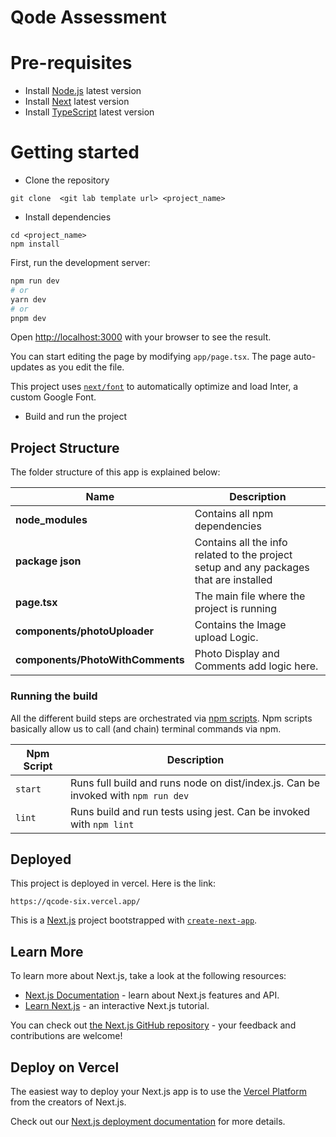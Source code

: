 # Qode Assessment

# Pre-requisites

- Install [Node.js](https://nodejs.org/en/) latest version
- Install [Next](https://nextjs.org/docs/getting-started/installation) latest version
- Install [TypeScript](https://www.typescriptlang.org/download) latest version

# Getting started

- Clone the repository

```
git clone  <git lab template url> <project_name>
```

- Install dependencies

```
cd <project_name>
npm install
```

First, run the development server:

```bash
npm run dev
# or
yarn dev
# or
pnpm dev
```

Open [http://localhost:3000](http://localhost:3000) with your browser to see the result.

You can start editing the page by modifying `app/page.tsx`. The page auto-updates as you edit the file.

This project uses [`next/font`](https://nextjs.org/docs/basic-features/font-optimization) to automatically optimize and load Inter, a custom Google Font.

- Build and run the project

## Project Structure

The folder structure of this app is explained below:

| Name                        | Description                                                                            |
| --------------------------- | -------------------------------------------------------------------------------------- |
| **node_modules**            | Contains all npm dependencies                                                          |
| **package json**            | Contains all the info related to the project setup and any packages that are installed |
| **page.tsx**                     | The main file where the project is running                                             |
| **components/photoUploader** | Contains the Image upload Logic.                                                           |
| **components/PhotoWithComments**  | Photo Display and Comments add logic here.                                                  |

### Running the build

All the different build steps are orchestrated via [npm scripts](https://docs.npmjs.com/misc/scripts).
Npm scripts basically allow us to call (and chain) terminal commands via npm.

| Npm Script | Description                                                                     |
| ---------- | ------------------------------------------------------------------------------- |
| `start`    | Runs full build and runs node on dist/index.js. Can be invoked with `npm run dev` |
| `lint`     | Runs build and run tests using jest. Can be invoked with `npm lint`         |

## Deployed

This project is deployed in vercel.
Here is the link:
```
https://qcode-six.vercel.app/
```

This is a [Next.js](https://nextjs.org/) project bootstrapped with [`create-next-app`](https://github.com/vercel/next.js/tree/canary/packages/create-next-app).


## Learn More

To learn more about Next.js, take a look at the following resources:

- [Next.js Documentation](https://nextjs.org/docs) - learn about Next.js features and API.
- [Learn Next.js](https://nextjs.org/learn) - an interactive Next.js tutorial.

You can check out [the Next.js GitHub repository](https://github.com/vercel/next.js/) - your feedback and contributions are welcome!

## Deploy on Vercel

The easiest way to deploy your Next.js app is to use the [Vercel Platform](https://vercel.com/new?utm_medium=default-template&filter=next.js&utm_source=create-next-app&utm_campaign=create-next-app-readme) from the creators of Next.js.

Check out our [Next.js deployment documentation](https://nextjs.org/docs/deployment) for more details.
